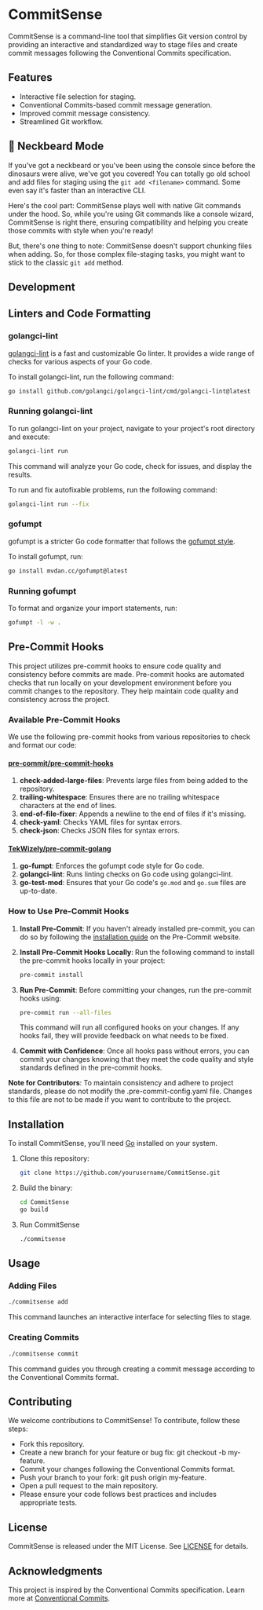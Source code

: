 # CommitSense

CommitSense is a command-line tool that simplifies Git version control by providing an interactive and standardized way to stage files and create commit messages following the Conventional Commits specification.

## Features

- Interactive file selection for staging.
- Conventional Commits-based commit message generation.
- Improved commit message consistency.
- Streamlined Git workflow.

## 🎩 Neckbeard Mode

If you've got a neckbeard or you've been using the console since before the dinosaurs were alive, we've got you covered! You can totally go old school and add files for staging using the `git add <filename>` command. Some even say it's faster than an interactive CLI.

Here's the cool part: CommitSense plays well with native Git commands under the hood. So, while you're using Git commands like a console wizard, CommitSense is right there, ensuring compatibility and helping you create those commits with style when you're ready!

But, there's one thing to note: CommitSense doesn't support chunking files when adding. So, for those complex file-staging tasks, you might want to stick to the classic `git add` method.

## Development

## Linters and Code Formatting

### golangci-lint

[golangci-lint](https://golangci-lint.run/) is a fast and customizable Go linter. It provides a wide range of checks for various aspects of your Go code.

To install golangci-lint, run the following command:

```bash
go install github.com/golangci/golangci-lint/cmd/golangci-lint@latest
```

### Running golangci-lint

To run golangci-lint on your project, navigate to your project's root directory and execute:

```bash
golangci-lint run
```
This command will analyze your Go code, check for issues, and display the results.

To run and fix autofixable problems, run the following command:

```bash
golangci-lint run --fix
```

### gofumpt

gofumpt is a stricter Go code formatter that follows the [gofumpt style](https://github.com/mvdan/gofumpt).

To install gofumpt, run:

```bash
go install mvdan.cc/gofumpt@latest
```

### Running gofumpt

To format and organize your import statements, run:

```bash
gofumpt -l -w .
```

## Pre-Commit Hooks

This project utilizes pre-commit hooks to ensure code quality and consistency before commits are made. Pre-commit hooks are automated checks that run locally on your development environment before you commit changes to the repository. They help maintain code quality and consistency across the project.

### Available Pre-Commit Hooks

We use the following pre-commit hooks from various repositories to check and format our code:

#### [pre-commit/pre-commit-hooks](https://github.com/pre-commit/pre-commit-hooks)

1. **check-added-large-files**: Prevents large files from being added to the repository.
2. **trailing-whitespace**: Ensures there are no trailing whitespace characters at the end of lines.
3. **end-of-file-fixer**: Appends a newline to the end of files if it's missing.
4. **check-yaml**: Checks YAML files for syntax errors.
5. **check-json**: Checks JSON files for syntax errors.

#### [TekWizely/pre-commit-golang](https://github.com/TekWizely/pre-commit-golang)

1. **go-fumpt**: Enforces the gofumpt code style for Go code.
2. **golangci-lint**: Runs linting checks on Go code using golangci-lint.
3. **go-test-mod**: Ensures that your Go code's `go.mod` and `go.sum` files are up-to-date.


### How to Use Pre-Commit Hooks

1. **Install Pre-Commit**: If you haven't already installed pre-commit, you can do so by following the [installation guide](https://pre-commit.com/#install) on the Pre-Commit website.

2. **Install Pre-Commit Hooks Locally**: Run the following command to install the pre-commit hooks locally in your project:

    ```bash
    pre-commit install
    ```

3. **Run Pre-Commit**: Before committing your changes, run the pre-commit hooks using:

    ```bash
    pre-commit run --all-files
    ```

    This command will run all configured hooks on your changes. If any hooks fail, they will provide feedback on what needs to be fixed.

4. **Commit with Confidence**: Once all hooks pass without errors, you can commit your changes knowing that they meet the code quality and style standards defined in the pre-commit hooks.

**Note for Contributors**: To maintain consistency and adhere to project standards, please do not modify the .pre-commit-config.yaml file. Changes to this file are not to be made if you want to contribute to the project.


## Installation

To install CommitSense, you'll need [Go](https://golang.org/) installed on your system.

1. Clone this repository:

    ```bash
    git clone https://github.com/yourusername/CommitSense.git
    ```

2. Build the binary:
    ```bash
    cd CommitSense
    go build
    ```

3. Run CommitSense
    ```bash
    ./commitsense
    ```

## Usage

### Adding Files

```bash
./commitsense add
```

This command launches an interactive interface for selecting files to stage.

### Creating Commits

```bash
./commitsense commit
```

This command guides you through creating a commit message according to the Conventional Commits format.

## Contributing
We welcome contributions to CommitSense! To contribute, follow these steps:

- Fork this repository.
- Create a new branch for your feature or bug fix: git checkout -b my-feature.
- Commit your changes following the Conventional Commits format.
- Push your branch to your fork: git push origin my-feature.
- Open a pull request to the main repository.
- Please ensure your code follows best practices and includes appropriate tests.

## License

CommitSense is released under the MIT License. See [LICENSE](LICENSE) for details.

## Acknowledgments
This project is inspired by the Conventional Commits specification. Learn more at [Conventional Commits](https://www.conventionalcommits.org/en/v1.0.0/).

